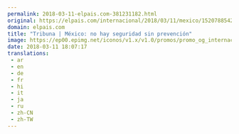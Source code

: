 ```yaml
---
permalink: 2018-03-11-elpais.com-381231182.html
original: https://elpais.com/internacional/2018/03/11/mexico/1520788542_745441.html#?ref=rss&format=simple&link=link
domain: elpais.com
title: "Tribuna | México: no hay seguridad sin prevención"
image: https://ep00.epimg.net/iconos/v1.x/v1.0/promos/promo_og_internacional.png
date: 2018-03-11 18:07:17
translations: 
 - ar
 - en
 - de
 - fr
 - hi
 - it
 - ja
 - ru
 - zh-CN
 - zh-TW
---
```


